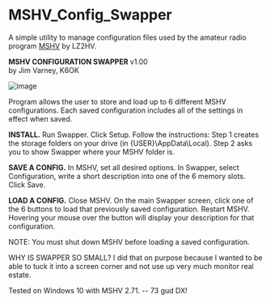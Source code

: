 # MSHV_Config_Swapper
A simple utility to manage configuration files used by the amateur radio program [MSHV](http://lz2hv.org/mshv) by LZ2HV.

**MSHV CONFIGURATION SWAPPER**                                      v1.00  
by Jim Varney, K6OK
  
![image](https://github.com/K6OK/MSHV_Config_Swapper/assets/116767386/41b371f0-3185-4003-8cf3-ef808c228506)



Program allows the user to store and load up to 6 different MSHV 
configurations. Each saved configuration includes all of the settings in effect when 
saved.

**INSTALL.**  Run Swapper. Click Setup. Follow the instructions: Step 1 creates the 
storage folders on your drive (in {USER}\AppData\Local). Step 2 asks you to 
show Swapper where your MSHV folder is.

**SAVE A CONFIG.** In MSHV, set all desired options. In Swapper, select Configuration, 
write a short description into one of the 6 memory slots.  Click Save.

**LOAD A CONFIG.** Close MSHV. On the main Swapper screen, click one of the 6 
buttons to load that previously saved configuration. Restart MSHV.  Hovering your 
mouse over the button will display your description for that configuration.

NOTE: You must shut down MSHV before loading a saved configuration. 

WHY IS SWAPPER SO SMALL?  I did that on purpose because I wanted to be able 
to tuck it into a screen corner and not use up very much monitor real estate.

Tested on Windows 10 with MSHV 2.71. -- 73 gud DX!

